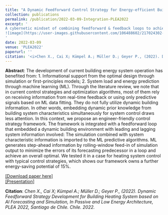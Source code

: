 ```yaml
---
title: "A Dynamic Feedforward Control Strategy for Energy-efficient Building System Operation"
collection: publications
permalink: /publication/2022-03-09-Integration-PLEA2022
excerpt: '
A cybernetic mindset of combining feedforward & feedback loops to achieve a dynamic, high-efficiency building system control strategy in a gray-box manner.
![image](https://user-images.githubusercontent.com/106488602/217024302-4f11510c-ed2a-4a1f-a2fb-06ec7e0625af.png)
'
date: 2022-03-09
venue: 'PLEA2022'
paperurl: ''
citation: '<i>Chen X., Cai X; Kümpel A.; Müller D.; Geyer P., (2022). Dynamic Feedforward Strategy Development for Building Heating System based on AI Forecasting and Simulation, In Passive and Low Energy Architecture, PLEA 2022, Santiago de Chile. Chile. 2022.</i>'
---
```


**Abstract**: The development of current building energy system operation has benefited from: 1. Informational support from the optimal design through simulation or first-principles models; 2. System load and energy prediction through machine learning (ML). Through the literature review, we note that in current control strategies and optimization algorithms, most of them rely on receiving information from real-time feedback or using only predictive signals based on ML data fitting. They do not fully utilize dynamic building information. In other words, embedding dynamic prior knowledge from building system characteristics simultaneously for system control draws less attention. In this context, we propose an engineer-friendly control strategy framework. The framework is integrated with a feedforward loop that embedded a dynamic building environment with leading and lagging system information involved: The simulation combined with system characteristic information is imported to the ML predictive algorithms. ML generates step-ahead information by rolling-window feed-in of simulation output to minimize the errors of its forecasting predecessor in a loop and achieve an overall optimal. We tested it in a case for heating system control with typical control strategies, which shows our framework owns a further energy-saving potential of 15%.

[[Download paper here]](https://www.researchgate.net/publication/364799973_A_Dynamic_Feedforward_Control_Strategy_for_Energy-efficient_Building_System_Operation)<br>
[[Presentation]](https://github.com/chenxiachan/chenxiachan.github.io/blob/master/files/PLEA-Xia_1166_PG.pdf)<br>

**Citation**:<i> Chen X., Cai X; Kümpel A.; Müller D.; Geyer P., (2022). Dynamic Feedforward Strategy Development for Building Heating System based on AI Forecasting and Simulation, In Passive and Low Energy Architecture, PLEA 2022, Santiago de Chile. Chile. 2022. </i>
